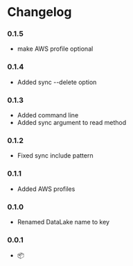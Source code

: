 # Changelog

### 0.1.5 
* make AWS profile optional
### 0.1.4
* Added sync --delete option

### 0.1.3
* Added command line
* Added sync argument to read method

### 0.1.2
* Fixed sync include pattern

### 0.1.1
* Added AWS profiles

### 0.1.0
* Renamed DataLake name to key

### 0.0.1

* 📦
